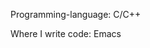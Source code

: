 Programming-language: C/C++

Where I write code: Emacs

<!---
BeanBeing/BeanBeing is a ✨ special ✨ repository because its `README.md` (this file) appears on your GitHub profile.
You can click the Preview link to take a look at your changes.
--->
